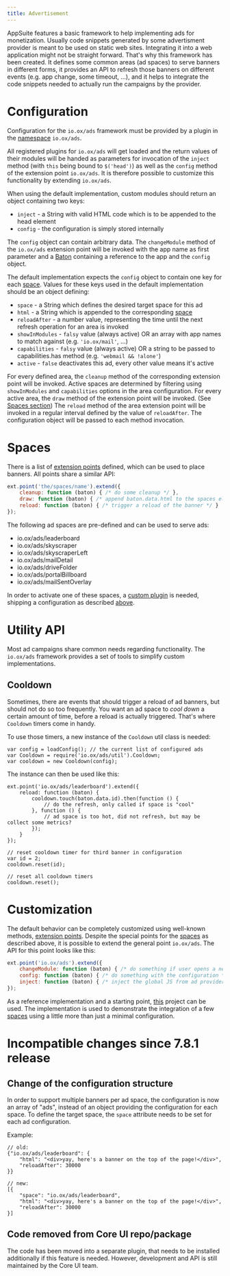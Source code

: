 ```yaml
---
title: Advertisement
---
```


AppSuite features a basic framework to help implementing ads for monetization.
Usually code snippets generated by some advertisment provider is meant to be used on static web sites.
Integrating it into a web application might not be straight forward.
That's why this framework has been created.
It defines some common areas (ad spaces) to serve banners in different forms, it provides an API to refresh those
banners on different events (e.g. app change, some timeout, …), and it helps to integrate the code snippets needed to
actually run the campaigns by the provider.

# Configuration

Configuration for the `io.ox/ads` framework must be provided by a plugin in the [namespace](components/plugins/01_create-plugins#namespace)
`io.ox/ads`.

All registered plugins for `io.ox/ads` will get loaded and the return values of their modules will be handed as
parameters for invocation of the `inject` method (with `this` being bound to `$('head')`) as well as the `config`
method of the extension point `io.ox/ads`.
It is therefore possible to customize this functionality by extending `io.ox/ads`.

When using the default implementation, custom modules should return an object containing two keys:

- `inject` - a String with valid HTML code which is to be appended to the head element
- `config` - the configuration is simply stored internally

The `config` object can contain arbitrary data.
The `changeModule` method of the `io.ox/ads` extension point will be invoked with the app name as first parameter
and a [Baton](../extension-points/04-baton.html) containing a reference to the app and the `config` object.

The default implementation expects the `config` object to contain one key for each [space](advertisment#spaces).
Values for these keys used in the default implementation should be an object defining:

- `space` - a String which defines the desired target space for this ad
- `html` - a String which is appended to the corresponding [space](advertisment#spaces)
- `reloadAfter` - a number value, representing the time until the next refresh operation for an area is invoked
- `showInModules` - `falsy` value (always active) OR an array with app names to match against (e.g. `'io.ox/mail'`, …)
- `capabilities` - `falsy` value (always active) OR a string to be passed to capabilities.has method (e.g. `'webmail && !alone'`)
- `active` - `false` deactivates this ad, every other value means it's active

For every defined area, the `cleanup` method of the corresponding extension point will be invoked.
Active spaces are determined by filtering using `showInModules` and `capabilities` options in the area configuration.
For every active area, the `draw` method of the extension point will be invoked. (See [Spaces section](advertisment#spaces))
The `reload` method of the area extension point will be invoked in a regular interval defined by the value of `reloadAfter`.
The configuration object will be passed to each method invocation.

# Spaces

There is a list of [extension points](extension-points/01_general) defined, which can be used to place banners.
All points share a similar API:

```javascript
ext.point('the/spaces/name').extend({
    cleanup: function (baton) { /* do some cleanup */ },
    draw: function (baton) { /* append baton.data.html to the spaces element, do other stuff */ },
    reload: function (baton) { /* trigger a reload of the banner */ }
});
```

The following ad spaces are pre-defined and can be used to serve ads:

- io.ox/ads/leaderboard
- io.ox/ads/skyscraper
- io.ox/ads/skyscraperLeft
- io.ox/ads/mailDetail
- io.ox/ads/driveFolder
- io.ox/ads/portalBillboard
- io.ox/ads/mailSentOverlay

In order to activate one of these spaces, a [custom plugin](components/plugins/01_create-plugins) is needed, shipping a
configuration as described [above](#Configuration).

# Utility API

Most ad campaigns share common needs regarding functionality.
The `io.ox/ads` framework provides a set of tools to simplify custom implementations.

## Cooldown

Sometimes, there are events that should trigger a reload of ad banners, but should not do so too frequently.
You want an ad space to *cool down* a certain amount of time, before a reload is actually triggered.
That's where `Cooldown` timers come in handy.

To use those timers, a new instance of the `Cooldown` util class is needed:

```
var config = loadConfig(); // the current list of configured ads
var Cooldown = require('io.ox/ads/util').Cooldown;
var cooldown = new Cooldown(config);
```

The instance can then be used like this:

```
ext.point('io.ox/ads/leaderboard').extend({
    reload: function (baton) {
        cooldown.touch(baton.data.id).then(function () {
            // do the refresh, only called if space is "cool"
        }, function () {
            // ad space is too hot, did not refresh, but may be collect some metrics?
        });
    }
});

// reset cooldown timer for third banner in configuration
var id = 2;
cooldown.reset(id);

// reset all cooldown timers
cooldown.reset();
```

# Customization

The default behavior can be completely customized using well-known methods, [extension points](extension-points).
Despite the special points for the [spaces](#Spaces) as described above, it is possible to extend the general point `io.ox/ads`.
The API for this point looks like this:

```javascript
ext.point('io.ox/ads').extend({
    changeModule: function (baton) { /* do something if user opens a new app/module */ },
    config: function (baton) { /* do something with the configuration */ },
    inject: function (baton) { /* inject the global JS from ad provider, this variable is bound to $('head') */ }
});
```

As a reference implementation and a starting point, [this](https://github.com/Open-Xchange-Frontend/adexample) project can be used.
The implementation is used to demonstrate the integration of a few [spaces](#Spaces) using a little more than just a minimal configuration.

# Incompatible changes since 7.8.1 release

## Change of the configuration structure

In order to support multiple banners per ad space, the configuration is now an array of "ads", instead of an object
providing the configuration for each space.
To define the target space, the `space` attribute needs to be set for each ad configuration.

Example:

```
// old:
{"io.ox/ads/leaderboard": {
    "html": "<div>yay, here's a banner on the top of the page!</div>",
    "reloadAfter": 30000
}}

// new:
[{
    "space": "io.ox/ads/leaderboard",
    "html": "<div>yay, here's a banner on the top of the page!</div>",
    "reloadAfter": 30000
}]
```

## Code removed from Core UI repo/package

The code has been moved into a separate plugin, that needs to be installed additionally if this feature is needed.
However, development and API is still maintained by the Core UI team.
